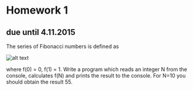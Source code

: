 # Homework 1
## due until 4.11.2015

The series of Fibonacci numbers is defined as

![alt text](https://github.com/TP1-HHU/hw1/stuffy_stuff/formel.png "Logo Title Text 1")


where f(0) = 0, f(1) = 1. Write a program which reads an integer N from the console, calculates f(N) and prints the result to the console. For N=10 you should obtain the result 55.
